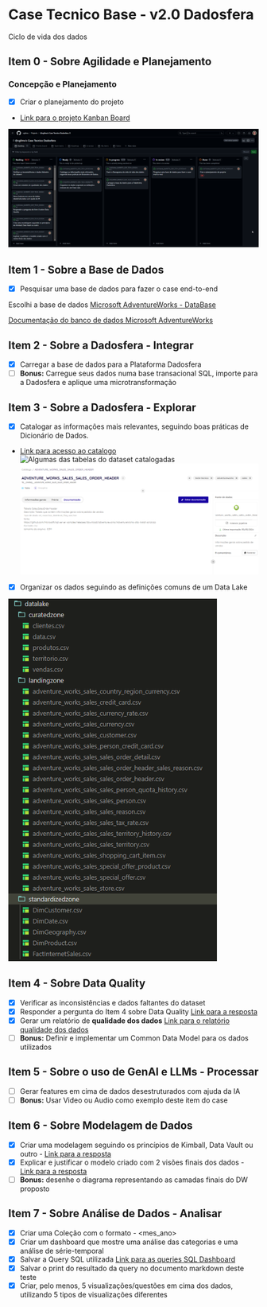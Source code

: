 # Case Tecnico Base - v2.0 Dadosfera

Ciclo de vida dos dados

## Item 0 - Sobre Agilidade e Planejamento

### Concepção e Planejamento

- [x] Criar o planejamento do projeto

- [Link para o projeto Kanban Board](https://github.com/users/cglima/projects/6/views/1)
  
![Principais atividades deste Case Técnico](prints/project-kanban-board.png)

## Item 1 - Sobre a Base de Dados

- [x] Pesquisar uma base de dados para fazer o case end-to-end

Escolhi a base de dados [Microsoft AdventureWorks - DataBase](https://learn.microsoft.com/en-us/sql/samples/adventureworks-install-configure?view=sql-server-ver16&tabs=ssms)

[Documentação do banco de dados Microsoft AdventureWorks](https://dataedo.com/download/AdventureWorks.pdf)

## Item 2 - Sobre a Dadosfera - Integrar

- [x] Carregar a base de dados para a Plataforma Dadosfera
- [ ] **Bonus:** Carregue seus dados numa base transacional SQL, importe para a Dadosfera e aplique uma microtransformação

## Item 3 - Sobre a Dadosfera - Explorar

- [x] Catalogar as informações mais relevantes, seguindo boas práticas de Dicionário de Dados.
- [Link para acesso ao catalogo](https://app.dadosfera.ai/pt-BR/catalog/data-assets)
![Algumas das tabelas do dataset catalogadas](prints/catálogo-dados.png)
![Mais detalhes de uma tabela](prints/detalhes_catalogo.png)

- [x] Organizar os dados seguindo as definições comuns de um Data Lake

![Datalake da base AdventureWorks](prints/datalake.png)

## Item 4 - Sobre Data Quality

- [x] Verificar as inconsistências e dados faltantes do dataset
- [x] Responder a pergunta do Item 4 sobre Data Quality [Link para a resposta](resposta-item4.md)
- [x] Gerar um relatório de **qualidade dos dados** [Link para o relatório qualidade dos dados](quality-date.ipynb)
- [ ] **Bonus:** Definir e implementar um Common Data Model para os dados utilizados

## Item 5 - Sobre o uso de GenAI e LLMs - Processar

- [ ] Gerar features em cima de dados desestruturados com ajuda da IA
- [ ] **Bonus:** Usar Video ou Audio como exemplo deste item do case

## Item 6 - Sobre Modelagem de Dados

- [x] Criar uma modelagem seguindo os princípios de Kimball, Data Vault ou outro - [Link para a resposta](modelagem-dados.md)
- [x] Explicar e justificar o modelo criado com 2 visões finais dos dados - [Link para a resposta](modelagem-dados.md)
- [ ] **Bonus:** desenhe o diagrama representando as camadas finais do DW proposto

## Item 7 -  Sobre Análise de Dados - Analisar

- [x] Criar uma Coleção com o formato <nome> <sobrenome> - <mes_ano>
- [x] Criar um dashboard que mostre uma análise das categorias e uma análise de série-temporal
- [x] Salvar a Query SQL utilizada [Link para as queries SQL Dashboard](queriesdashboard.md)
- [x] Salvar o print do resultado da query no documento markdown deste teste
- [x] Criar, pelo menos, 5 visualizações/questões em cima dos dados, utilizando 5 tipos de visualizações diferentes
